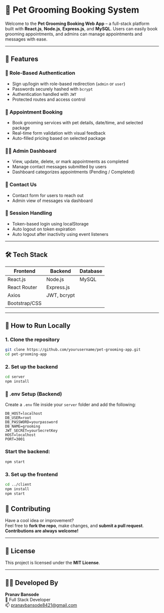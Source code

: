 # 🐾 Pet Grooming Booking System

Welcome to the **Pet Grooming Booking Web App** – a full-stack platform built with **React.js**, **Node.js**, **Express.js**, and **MySQL**. Users can easily book grooming appointments, and admins can manage appointments and messages with ease.

---

## 🚀 Features

### 👥 Role-Based Authentication
- Sign up/login with role-based redirection (`admin` or `user`)
- Passwords securely hashed with `bcrypt`
- Authentication handled with `JWT`
- Protected routes and access control

### 📅 Appointment Booking
- Book grooming services with pet details, date/time, and selected package
- Real-time form validation with visual feedback
- Auto-filled pricing based on selected package

### 🧑‍💼 Admin Dashboard
- View, update, delete, or mark appointments as completed
- Manage contact messages submitted by users
- Dashboard categorizes appointments (Pending / Completed)

### 📨 Contact Us
- Contact form for users to reach out
- Admin view of messages via dashboard

### 🔐 Session Handling
- Token-based login using localStorage
- Auto logout on token expiration
- Auto logout after inactivity using event listeners

---

## 🛠 Tech Stack

| Frontend       | Backend        | Database |
|----------------|----------------|----------|
| React.js       | Node.js        | MySQL    |
| React Router   | Express.js     |          |
| Axios          | JWT, bcrypt    |          |
| Bootstrap/CSS  |                |          |

---

## 🧪 How to Run Locally

### 1. Clone the repository

```bash
git clone https://github.com/yourusername/pet-grooming-app.git
cd pet-grooming-app

```
### 2. Set up the backend

```bash
cd server
npm install

```
### 🔐 .env Setup (Backend)

Create a `.env` file inside your `server` folder and add the following:

```env
DB_HOST=localhost
DB_USER=root
DB_PASSWORD=yourpassword
DB_NAME=grooming
JWT_SECRET=yourSecretKey
HOST=localhost
PORT=3001
```
###  Start the backend:

```bash
npm start

```
### 3. Set up the frontend

```bash
cd ../client
npm install
npm start
```
## 🤝 Contributing

Have a cool idea or improvement?  
Feel free to **fork the repo**, make changes, and **submit a pull request**.  
**Contributions are always welcome!**

---

## 📜 License

This project is licensed under the **MIT License**.

---

## 🙋‍♂️ Developed By

**Pranav Bansode**  
💼 Full Stack Developer  
📫 [pranavbansode8421@gmail.com](mailto:pranavbansode8421@gmail.com)  


```
